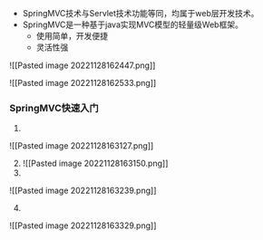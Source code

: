 - SpringMVC技术与Servlet技术功能等同，均属于web层开发技术。
- SpringMVC是一种基于java实现MVC模型的轻量级Web框架。
	- 使用简单，开发便捷
	- 灵活性强

![[Pasted image 20221128162447.png]]

![[Pasted image 20221128162533.png]]


### SpringMVC快速入门
1. 
![[Pasted image 20221128163127.png]]

2. ![[Pasted image 20221128163150.png]]
3. 
![[Pasted image 20221128163239.png]]

4. 
![[Pasted image 20221128163329.png]]